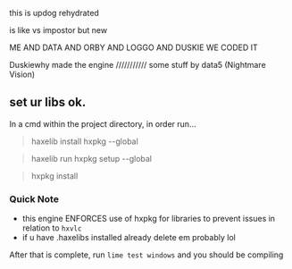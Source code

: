 this is updog
rehydrated


is like vs impostor but new


ME AND DATA AND ORBY AND LOGGO AND DUSKIE WE CODED IT

Duskiewhy made the engine /////////// some stuff by data5 
(Nightmare Vision)


## set ur libs ok.

In a cmd within the project directory, in order run...

> haxelib install hxpkg --global

> haxelib run hxpkg setup --global

> hxpkg install

### Quick Note
- this engine ENFORCES use of hxpkg for libraries to prevent issues in relation to `hxvlc`
- if u have .haxelibs installed already delete em probably lol


After that is complete, run `lime test windows` and you should be compiling